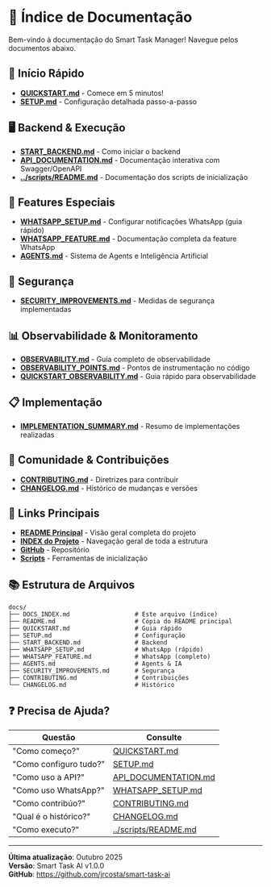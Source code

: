 # 📖 Índice de Documentação

Bem-vindo à documentação do Smart Task Manager! Navegue pelos documentos abaixo.

## 🚀 Início Rápido

- **[QUICKSTART.md](QUICKSTART.md)** - Comece em 5 minutos!
- **[SETUP.md](SETUP.md)** - Configuração detalhada passo-a-passo

## 🖥️ Backend & Execução

- **[START_BACKEND.md](START_BACKEND.md)** - Como iniciar o backend
- **[API_DOCUMENTATION.md](API_DOCUMENTATION.md)** - Documentação interativa com Swagger/OpenAPI
- **[../scripts/README.md](../scripts/README.md)** - Documentação dos scripts de inicialização

## 📱 Features Especiais

- **[WHATSAPP_SETUP.md](WHATSAPP_SETUP.md)** - Configurar notificações WhatsApp (guia rápido)
- **[WHATSAPP_FEATURE.md](WHATSAPP_FEATURE.md)** - Documentação completa da feature WhatsApp
- **[AGENTS.md](AGENTS.md)** - Sistema de Agents e Inteligência Artificial

## 🔐 Segurança

- **[SECURITY_IMPROVEMENTS.md](SECURITY_IMPROVEMENTS.md)** - Medidas de segurança implementadas

## 📊 Observabilidade & Monitoramento

- **[OBSERVABILITY.md](OBSERVABILITY.md)** - Guia completo de observabilidade
- **[OBSERVABILITY_POINTS.md](OBSERVABILITY_POINTS.md)** - Pontos de instrumentação no código
- **[QUICKSTART_OBSERVABILITY.md](QUICKSTART_OBSERVABILITY.md)** - Guia rápido para observabilidade

## 📋 Implementação

- **[IMPLEMENTATION_SUMMARY.md](IMPLEMENTATION_SUMMARY.md)** - Resumo de implementações realizadas

## 👥 Comunidade & Contribuições

- **[CONTRIBUTING.md](CONTRIBUTING.md)** - Diretrizes para contribuir
- **[CHANGELOG.md](CHANGELOG.md)** - Histórico de mudanças e versões

## 🔗 Links Principais

- **[README Principal](../README.md)** - Visão geral completa do projeto
- **[INDEX do Projeto](INDEX.md)** - Navegação geral de toda a estrutura
- **[GitHub](https://github.com/jrcosta/smart-task-ai)** - Repositório
- **[Scripts](../scripts/)** - Ferramentas de inicialização

## 📚 Estrutura de Arquivos

```
docs/
├── DOCS_INDEX.md                  # Este arquivo (índice)
├── README.md                      # Cópia do README principal
├── QUICKSTART.md                  # Guia rápido
├── SETUP.md                       # Configuração
├── START_BACKEND.md               # Backend
├── WHATSAPP_SETUP.md              # WhatsApp (rápido)
├── WHATSAPP_FEATURE.md            # WhatsApp (completo)
├── AGENTS.md                      # Agents & IA
├── SECURITY_IMPROVEMENTS.md       # Segurança
├── CONTRIBUTING.md                # Contribuições
└── CHANGELOG.md                   # Histórico
```

## ❓ Precisa de Ajuda?

| Questão | Consulte |
|---------|----------|
| "Como começo?" | [QUICKSTART.md](QUICKSTART.md) |
| "Como configuro tudo?" | [SETUP.md](SETUP.md) |
| "Como uso a API?" | [API_DOCUMENTATION.md](API_DOCUMENTATION.md) |
| "Como uso WhatsApp?" | [WHATSAPP_SETUP.md](WHATSAPP_SETUP.md) |
| "Como contribúo?" | [CONTRIBUTING.md](CONTRIBUTING.md) |
| "Qual é o histórico?" | [CHANGELOG.md](CHANGELOG.md) |
| "Como executo?" | [../scripts/README.md](../scripts/README.md) |

---

**Última atualização**: Outubro 2025  
**Versão**: Smart Task AI v1.0.0  
**GitHub**: https://github.com/jrcosta/smart-task-ai
